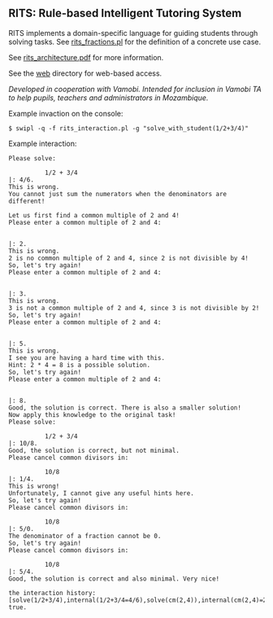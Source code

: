 ## RITS: Rule-based Intelligent Tutoring System

RITS implements a domain-specific language for guiding students
through solving tasks. See [rits_fractions.pl](rits_fractions.pl) for
the definition of a concrete use case.

See [rits_architecture.pdf](rits_architecture.pdf) for more information.

See the [web](web) directory for web-based access. 

*Developed in cooperation with Vamobi. Intended for inclusion in
Vamobi TA to help pupils, teachers and administrators in Mozambique.*



Example invaction on the console:

    $ swipl -q -f rits_interaction.pl -g "solve_with_student(1/2+3/4)"

Example interaction:

    Please solve:
    
              1/2 + 3/4
    |: 4/6.
    This is wrong.
    You cannot just sum the numerators when the denominators are different!
    
    Let us first find a common multiple of 2 and 4!
    Please enter a common multiple of 2 and 4:
    
    
    |: 2.
    This is wrong.
    2 is no common multiple of 2 and 4, since 2 is not divisible by 4!
    So, let's try again!
    Please enter a common multiple of 2 and 4:
    
    
    |: 3.
    This is wrong.
    3 is not a common multiple of 2 and 4, since 3 is not divisible by 2!
    So, let's try again!
    Please enter a common multiple of 2 and 4:
    
    
    |: 5.
    This is wrong.
    I see you are having a hard time with this.
    Hint: 2 * 4 = 8 is a possible solution.
    So, let's try again!
    Please enter a common multiple of 2 and 4:
    
    
    |: 8.
    Good, the solution is correct. There is also a smaller solution!
    Now apply this knowledge to the original task!
    Please solve:
    
              1/2 + 3/4
    |: 10/8.
    Good, the solution is correct, but not minimal.
    Please cancel common divisors in:
    
              10/8
    |: 1/4.
    This is wrong!
    Unfortunately, I cannot give any useful hints here.
    So, let's try again!
    Please cancel common divisors in:
    
              10/8
    |: 5/0.
    The denominator of a fraction cannot be 0.
    So, let's try again!
    Please cancel common divisors in:
    
              10/8
    |: 5/4.
    Good, the solution is correct and also minimal. Very nice!
    
    the interaction history: [solve(1/2+3/4),internal(1/2+3/4=4/6),solve(cm(2,4)),internal(cm(2,4)=2),solve(cm(2,4)),internal(cm(2,4)=3),solve(cm(2,4)),internal(cm(2,4)=5),solve(cm(2,4)),internal(cm(2,4)=8),solve(1/2+3/4),internal(1/2+3/4=10/8),solve(cancel(10/8)),internal(cancel(10/8)=1/4),solve(cancel(10/8)),internal(cancel(10/8)=5/0),solve(cancel(10/8)),internal(cancel(10/8)=5/4)]
    true.
